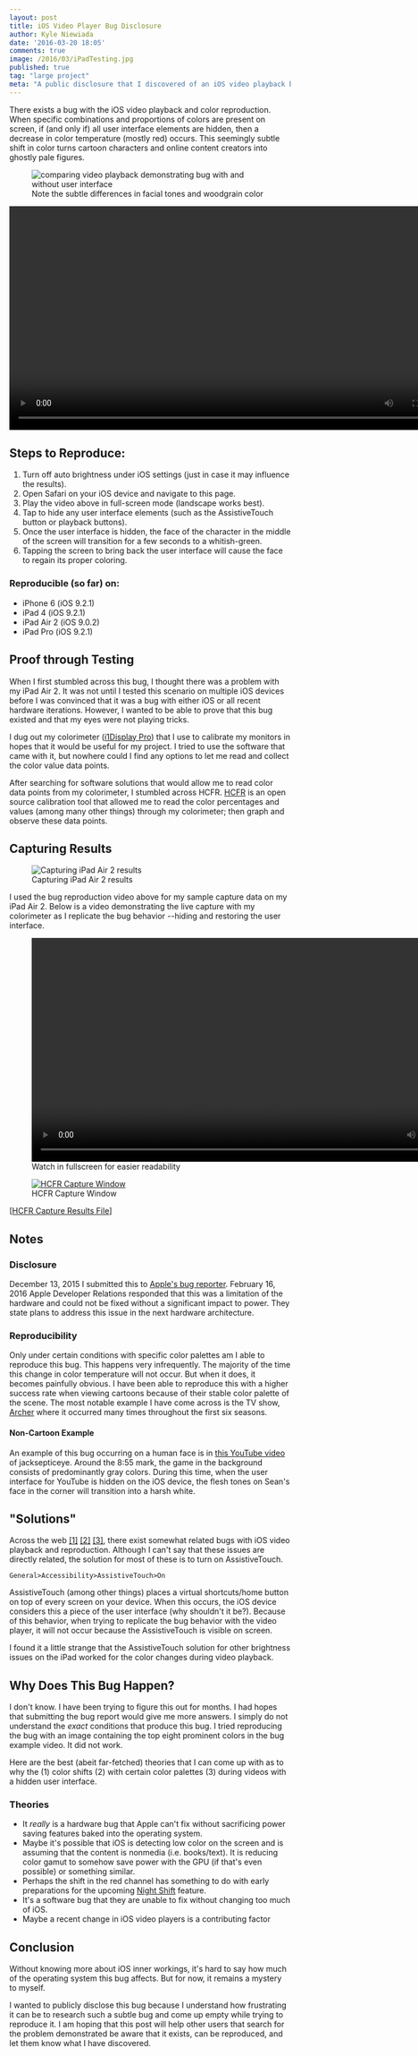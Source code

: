 ```yaml
---
layout: post
title: iOS Video Player Bug Disclosure
author: Kyle Niewiada
date: '2016-03-20 18:05'
comments: true
image: /2016/03/iPadTesting.jpg
published: true
tag: "large project"
meta: "A public disclosure that I discovered of an iOS video playback bug that decreases red and becomes washed out when user interface elements are hidden"
---
```


There exists a bug with the iOS video playback and color reproduction. When specific combinations and proportions of colors are present on screen, if (and only if) all user interface elements are hidden, then a decrease in color temperature (mostly red) occurs. This seemingly subtle shift in color turns cartoon characters and online content creators into ghostly pale figures.

<figure>
  <img src='/assets/img/2016/03/comparison.jpg' alt="comparing video playback demonstrating bug with and without user interface">
  <figcaption>Note the subtle differences in facial tones and woodgrain color</figcaption>
</figure>

<video width="800" controls loop>
  <source src="/assets/files/2016/03/bug_example.mp4" type="video/mp4" />
  Your browser does not support the video tag.
</video>

## Steps to Reproduce:

1. Turn off auto brightness under iOS settings (just in case it may influence the results).
2. Open Safari on your iOS device and navigate to this page.
3. Play the video above in full-screen mode (landscape works best).
4. Tap to hide any user interface elements (such as the AssistiveTouch button or  playback buttons).
5. Once the user interface is hidden, the face of the character in the middle of the screen will transition for a few seconds to a whitish-green.
6. Tapping the screen to bring back the user interface will cause the face to regain its proper coloring.

### Reproducible (so far) on:

- iPhone 6 (iOS 9.2.1)
- iPad 4 (iOS 9.2.1)
- iPad Air 2 (iOS 9.0.2)
- iPad Pro (iOS 9.2.1)

## Proof through Testing

When I first stumbled across this bug, I thought there was a problem with my iPad Air 2. It was not until I tested this scenario on multiple iOS devices before I was convinced that it was a bug with either iOS or all recent hardware iterations. However, I wanted to be able to prove that this bug existed and that my eyes were not playing tricks.

I dug out my colorimeter ([i1Display Pro](http://www.xrite.com/i1display-pro)) that I use to calibrate my monitors in hopes that it would be useful for my project. I tried to use the software that came with it, but nowhere could I find any options to let me read and collect the color value data points.

After searching for software solutions that would allow me to read color data points from my colorimeter, I stumbled across HCFR. [HCFR](https://sourceforge.net/projects/hcfr/) is an open source calibration tool that allowed me to read the color percentages and values (among many other things) through my colorimeter; then graph and observe these data points.

## Capturing Results

<figure>
  <img src='/assets/img/2016/03/iPadTesting2.jpg' alt="Capturing iPad Air 2 results">
  <figcaption>Capturing iPad Air 2 results</figcaption>
</figure>

I used the bug reproduction video above for my sample capture data on my iPad Air 2. Below is a video demonstrating the live capture with my colorimeter as I replicate the bug behavior --hiding and restoring the user interface.

<figure>
  <video width="800" controls autoplay loop>
    <source src="/assets/files/2016/03/graphs.mp4" type="video/mp4" />
    Your browser does not support the video tag.
  </video>
  <figcaption>Watch in fullscreen for easier readability</figcaption>
</figure>

<figure>
  <a href="/assets/img/2016/03/capture_large.jpg" title="click to view larger image" target="\_blank">
    <img src='/assets/img/2016/03/capture_small.jpg' alt="HCFR Capture Window">
  </a>
  <figcaption>HCFR Capture Window</figcaption>
</figure>

\[[HCFR Capture Results File](/assets/files/2016/03/ColorMeasures1.chc)]

## Notes

### Disclosure
December 13, 2015 I submitted this to [Apple's bug reporter]( https://bugreport.apple.com/). February 16, 2016 Apple Developer Relations responded that this was a limitation of the hardware and could not be fixed without a significant impact to power. They state plans to address this issue in the next hardware architecture.

### Reproducibility

Only under certain conditions with specific color palettes am I able to reproduce this bug. This happens very infrequently. The majority of the time this change in color temperature will not occur. But when it does, it becomes painfully obvious. I have been able to reproduce this with a higher success rate when viewing cartoons because of their stable color palette of the scene. The most notable example I have come across is the TV show, [Archer](https://en.wikipedia.org/wiki/Archer_(TV_series)) where it occurred many times throughout the first six seasons.

#### Non-Cartoon Example

An example of this bug occurring on a human face is in [this YouTube video]( https://youtu.be/utWQW_TF4ZY?t=535
) of jacksepticeye. Around the 8:55 mark, the game in the background consists of predominantly gray colors. During this time, when the user interface for YouTube is hidden on the iOS device, the flesh tones on Sean's face in the corner will transition into a harsh white.

## "Solutions"

Across the web [\[1\]](https://www.reddit.com/r/ipad/comments/2w84cw/) [\[2\]](https://discussions.apple.com/thread/4581841) [\[3\]]( https://discussions.apple.com/thread/3822777), there exist somewhat related bugs with iOS video playback and reproduction. Although I can't say that these issues are directly related, the solution for most of these is to turn on AssistiveTouch.

`General>Accessibility>AssistiveTouch>On`

AssistiveTouch (among other things) places a virtual shortcuts/home button on top of every screen on your device. When this occurs, the iOS device considers this a piece of the user interface (why shouldn't it be?). Because of this behavior, when trying to replicate the bug behavior with the video player, it will not occur because the AssistiveTouch is visible on screen.

I found it a little strange that the AssistiveTouch solution for other brightness issues on the iPad worked for the color changes during video playback.

## Why Does This Bug Happen?

I don't know. I have been trying to figure this out for months. I had hopes that submitting the bug report would give me more answers. I simply do not understand  the *exact* conditions that produce this bug. I tried reproducing the bug with an image containing the top eight prominent colors in the bug example video. It did not work.

Here are the best (abeit far-fetched) theories that I can come up with as to why the (1) color shifts (2) with certain color palettes (3) during videos with a hidden user interface.

### Theories
- It *really* is a hardware bug that Apple can't fix without sacrificing power saving features baked into the operating system.
- Maybe it's possible that iOS is detecting low color on the screen and is assuming that the content is nonmedia (i.e. books/text). It is reducing color gamut to somehow save power with the GPU (if that's even possible) or something similar.
- Perhaps the shift in the red channel has something to do with early preparations for the upcoming [Night Shift](http://www.macrumors.com/how-to/use-ios-9-3-night-shift-mode/) feature.
- It's a software bug that they are unable to fix without changing too much of iOS.
- Maybe a recent change in iOS video players is a contributing factor

## Conclusion

Without knowing more about iOS inner workings, it's hard to say how much of the operating system this bug affects. But for now, it remains a mystery to myself.

I wanted to publicly disclose this bug because I understand how frustrating it can be to research such a subtle bug and come up empty while trying to reproduce it. I am hoping that this post will help other users that search for the problem demonstrated be aware that it exists, can be reproduced, and let them know what I have discovered.
